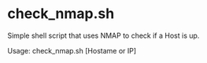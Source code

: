 # check_nmap.sh
Simple shell script that uses NMAP to check if a Host is up.

Usage: check_nmap.sh [Hostame or IP]
